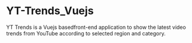 # YT-Trends_Vuejs
YT Trends is a Vuejs basedfront-end application to show the latest video trends from YouTube according to selected region and category.
